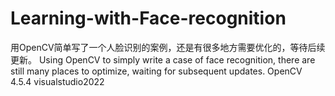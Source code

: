 # Learning-with-Face-recognition
用OpenCV简单写了一个人脸识别的案例，还是有很多地方需要优化的，等待后续更新。
Using OpenCV to simply write a case of face recognition, there are still many places to optimize, waiting for subsequent updates.
OpenCV 4.5.4 visualstudio2022
